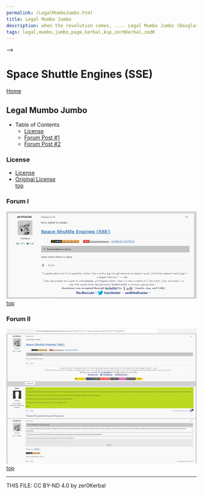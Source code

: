 ```yaml
---
permalink: /LegalMumboJumbo.html
title: Legal Mumbo Jumbo
description: when the revolution comes, .... Legal Mumbo Jumbo (Douglas Adams)
tags: legal,mumbo,jumbo,page,kerbal,ksp,zer0Kerbal,zedK
---
```

<!--
LegalMumboJumbo.md v1.1.0.0
Space Shuttle Engines (SSE)
created: 30 Jul 2022
updated: 17 Feb 2023

TEMPLATE: LegalMumboJumbo.md v1.0.5.2
created: 01 Feb 2022
updated: 15 May 2022 -->
-->

<script src="https://kit.fontawesome.com/0ea5493613.js" crossorigin="anonymous"></script>
<i class="fa-solid fa-file-contract fa-beat-fade fa-3x" style="--fa-beat-fade-opacity: 0.1; --fa-beat-fade-scale: 1.25;color: #6495ED" ></i>

# Space Shuttle Engines (SSE)

[Home](/index.md)

## Legal Mumbo Jumbo

* Table of Contents
  * [License](#license)
  * [Forum Post #1](#forum-i)
  * [Forum Post #2](#forum-ii)

### License

* [License](./LegalMumboJumbo/License.md)
* [Original License](./LegalMumboJumbo/OrigLicense.md)  
[top](#legal-mumbo-jumbo)

### Forum I

![Forum](./LegalMumboJumbo/FORUM-01.png)
[top](#legal-mumbo-jumbo)

### Forum II

![Forum](./LegalMumboJumbo/FORUM-02.png)
[top](#legal-mumbo-jumbo)

---

THIS FILE: CC BY-ND 4.0 by zer0Kerbal
